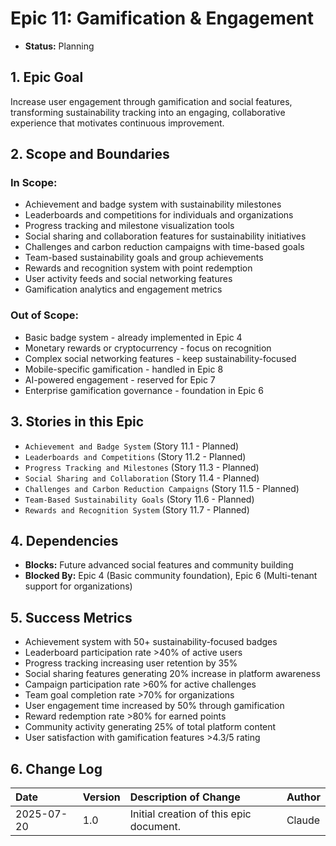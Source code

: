 # Epic 11: Gamification & Engagement

- **Status:** Planning

## 1. Epic Goal
Increase user engagement through gamification and social features, transforming sustainability tracking into an engaging, collaborative experience that motivates continuous improvement.

## 2. Scope and Boundaries

### In Scope:
- Achievement and badge system with sustainability milestones
- Leaderboards and competitions for individuals and organizations
- Progress tracking and milestone visualization tools
- Social sharing and collaboration features for sustainability initiatives
- Challenges and carbon reduction campaigns with time-based goals
- Team-based sustainability goals and group achievements
- Rewards and recognition system with point redemption
- User activity feeds and social networking features
- Gamification analytics and engagement metrics

### Out of Scope:
- Basic badge system - already implemented in Epic 4
- Monetary rewards or cryptocurrency - focus on recognition
- Complex social networking features - keep sustainability-focused
- Mobile-specific gamification - handled in Epic 8
- AI-powered engagement - reserved for Epic 7
- Enterprise gamification governance - foundation in Epic 6

## 3. Stories in this Epic

- `Achievement and Badge System` (Story 11.1 - Planned)
- `Leaderboards and Competitions` (Story 11.2 - Planned)
- `Progress Tracking and Milestones` (Story 11.3 - Planned)
- `Social Sharing and Collaboration` (Story 11.4 - Planned)
- `Challenges and Carbon Reduction Campaigns` (Story 11.5 - Planned)
- `Team-Based Sustainability Goals` (Story 11.6 - Planned)
- `Rewards and Recognition System` (Story 11.7 - Planned)

## 4. Dependencies

- **Blocks:** Future advanced social features and community building
- **Blocked By:** Epic 4 (Basic community foundation), Epic 6 (Multi-tenant support for organizations)

## 5. Success Metrics

- Achievement system with 50+ sustainability-focused badges
- Leaderboard participation rate >40% of active users
- Progress tracking increasing user retention by 35%
- Social sharing features generating 20% increase in platform awareness
- Campaign participation rate >60% for active challenges
- Team goal completion rate >70% for organizations
- User engagement time increased by 50% through gamification
- Reward redemption rate >80% for earned points
- Community activity generating 25% of total platform content
- User satisfaction with gamification features >4.3/5 rating

## 6. Change Log

| Date       | Version | Description of Change                     | Author |
| :--------- | :------ | :---------------------------------------- | :----- |
| 2025-07-20 | 1.0     | Initial creation of this epic document. | Claude |